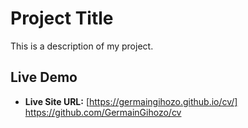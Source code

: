 # Project Title

This is a description of my project.

## Live Demo
- **Live Site URL:** [https://germaingihozo.github.io/cv/]
https://github.com/GermainGihozo/cv